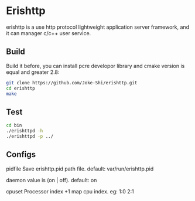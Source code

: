 # Erishttp
erishttp is a use http protocol lightweight application server framework, and it can manager c/c++ user service.

## Build
Build it before, you can install pcre developor library and cmake version is equal and greater 2.8:
```bash
git clone https://github.com/Joke-Shi/erishttp.git
cd erishttp
make
```

## Test
```bash
cd bin
./erishttpd -h
./erishttpd -p ../
```

## Configs
pidfile
    Save erishttp.pid path file. default: var/run/erishttp.pid

daemon 
    value is (on | off). default: on

cpuset 
    Processor index +1 map cpu index. eg: 1:0 2:1


